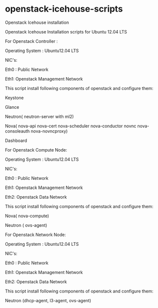 openstack-icehouse-scripts
==========================

Openstack Icehouse installation


Openstack Icehouse Installation scripts for Ubuntu 12.04 LTS

For Openstack Controller :

Operating System : Ubuntu12.04 LTS

NIC's:

Eth0 : Public Network

Eth1: Openstack Management Network

This script install following components of openstack and configure them:

Keystone

Glance

Neutron( neutron-server with ml2)

Nova( nova-api nova-cert nova-scheduler nova-conductor novnc nova-consoleauth nova-novncproxy)

Dashboard

For Openstack Compute Node:

Operating System : Ubuntu12.04 LTS

NIC's:

Eth0 : Public Network

Eth1: Openstack Management Network

Eth2: Openstack Data Network

This script install following components of openstack and configure them:

Nova( nova-compute)

Neutron ( ovs-agent)

For Openstack Network Node:

Operating System : Ubuntu12.04 LTS

NIC's:

Eth0 : Public Network

Eth1: Openstack Management Network

Eth2: Openstack Data Network

This script install following components of openstack and configure them:

Neutron (dhcp-agent, l3-agent, ovs-agent)
